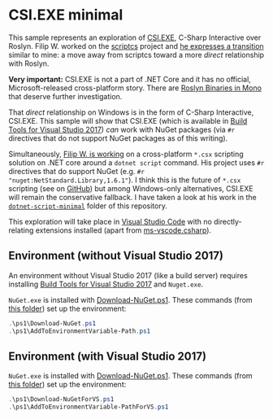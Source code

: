 # CSI.EXE minimal

This sample represents an exploration of [CSI.EXE](https://msdn.microsoft.com/en-us/magazine/mt614271.aspx), C-Sharp Interactive over Roslyn. Filip W. worked on the [scriptcs](https://github.com/scriptcs/scriptcs) project and [he expresses a transition](https://www.strathweb.com/2016/12/writing-c-build-scripts-with-fake-omnisharp-and-vs-code/) similar to mine: a move away from scriptcs toward a more _direct_ relationship with Roslyn.

**Very important:** CSI.EXE is not a part of .NET Core and it has no official, Microsoft-released cross-platform story. There are [Roslyn Binaries in Mono](https://github.com/mono/roslyn-binaries) that deserve further investigation.

That _direct_ relationship on Windows is in the form of C-Sharp Interactive, CSI.EXE. This sample will show that CSI.EXE (which is available in [Build Tools for Visual Studio 2017](https://www.visualstudio.com/downloads/#build-tools-for-visual-studio-2017)) _can_ work with NuGet packages (via `#r` directives that do not support NuGet packages as of this writing).

Simultaneously, [Filip W. is working](https://www.strathweb.com/2016/10/introducing-c-script-runner-for-net-core-and-net-cli/) on a cross-platform `*.csx` scripting solution on .NET core around a `dotnet script` command. His project uses `#r` directives that do support NuGet (e.g. `#r "nuget:NetStandard.Library,1.6.1"`). I think this is the future of `*.csx` scripting (see on [GitHub](https://github.com/filipw/dotnet-script)) but among Windows-only alternatives, CSI.EXE will remain the conservative fallback. I have taken a look at his work in the [`dotnet-script-minimal`](../dotnet-script-minimal) folder of this repository.

This exploration will take place in [Visual Studio Code](https://code.visualstudio.com/) with no directly-relating extensions installed (apart from [ms-vscode.csharp](https://marketplace.visualstudio.com/items?itemName=ms-vscode.csharp)).

## Environment (without Visual Studio 2017)

An environment without Visual Studio 2017 (like a build server) requires installing [Build Tools for Visual Studio 2017](https://www.visualstudio.com/downloads/#build-tools-for-visual-studio-2017) and `Nuget.exe`.

`NuGet.exe` is installed with [Download-NuGet.ps1](./ps1/Download-NuGet.ps1). These commands (from [this folder](../csi-exe-minimal)) set up the environment:

```ps1
.\ps1\Download-NuGet.ps1
.\ps1\AddToEnvironmentVariable-Path.ps1
```

## Environment (with Visual Studio 2017)

`NuGet.exe` is installed with [Download-NuGet.ps1](./ps1/Download-NuGet.ps1). These commands (from [this folder](../csi-exe-minimal)) set up the environment:

```ps1
.\ps1\Download-NuGetForVS.ps1
.\ps1\AddToEnvironmentVariable-PathForVS.ps1
```